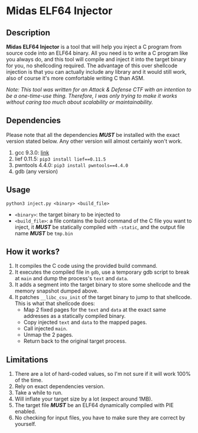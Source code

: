 # Midas ELF64 Injector
## Description
**Midas ELF64 Injector** is a tool that will help you inject a C program from source code into an ELF64 binary. All you need is to write a C program like you always do, and this tool will compile and inject it into the target binary for you, no shellcoding required. The advantage of this over shellcode injection is that you can actually include any library and it would still work, also of course it's more comfortable writing C than ASM.

*Note: This tool was written for an Attack & Defense CTF with an intention to be a one-time-use thing. Therefore, I was only trying to make it works without caring too much about scalability or maintainability.*

## Dependencies
Please note that all the dependencies ***MUST*** be installed with the exact version stated below. Any other version will almost certainly won't work.

1. gcc 9.3.0: [link](http://ftp.gnu.org/gnu/gcc/gcc-9.3.0/)
2. lief 0.11.5: `pip3 install lief==0.11.5`
3. pwntools 4.4.0: `pip3 install pwntools==4.4.0`
4. gdb (any version)

## Usage
```
python3 inject.py <binary> <build_file>
```

- `<binary>`: the target binary to be injected to
- `<build_file>`: a file contains the build command of the C file you want to inject, it ***MUST*** be statically compiled with `-static`, and the output file name ***MUST*** be `tmp.bin`

## How it works?
1. It compiles the C code using the provided build command.
2. It executes the compiled file in `gdb`, use a temporary gdb script to break at `main` and dump the process's `text` and `data`.
3. It adds a segment into the target binary to store some shellcode and the memory snapshot dumped above.
4. It patches `__libc_csu_init` of the target binary to jump to that shellcode. This is what that shellcode does:
   - Map 2 fixed pages for the `text` and `data` at the exact same addresses as a statically compiled binary.
   - Copy injected `text` and `data` to the mapped pages.
   - Call injected `main`.
   - Unmap the 2 pages.
   - Return back to the original target process.

## Limitations
1. There are a lot of hard-coded values, so I'm not sure if it will work 100% of the time.
2. Rely on exact dependencies version.
3. Take a while to run.
4. Will inflate your target size by a lot (expect around 1MB).
5. The target file ***MUST*** be an ELF64 dynamically compiled with PIE enabled.
6. No checking for input files, you have to make sure they are correct by yourself.
